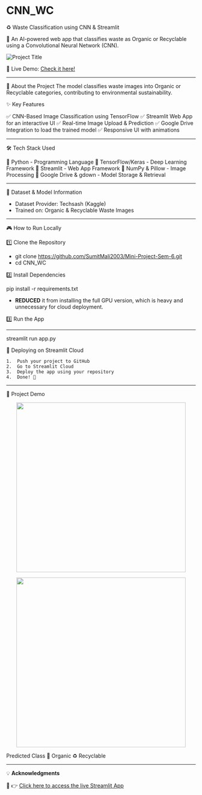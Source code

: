 # CNN_WC

♻️ Waste Classification using CNN & Streamlit

🚀 An AI-powered web app that classifies waste as Organic or Recyclable using a Convolutional Neural Network (CNN).

![Project Title](images/title.jpg)
 
🔗 Live Demo: [Check it here!](https://wccnnrms.streamlit.app)

---
📌 About the Project
 The model classifies waste images into Organic or Recyclable categories, contributing to environmental sustainability.

✨ Key Features

✅ CNN-Based Image Classification using TensorFlow
✅ Streamlit Web App for an interactive UI
✅ Real-time Image Upload & Prediction
✅ Google Drive Integration to load the trained model
✅ Responsive UI with animations

---

🛠 Tech Stack Used

🔹 Python - Programming Language
🔹 TensorFlow/Keras - Deep Learning Framework
🔹 Streamlit - Web App Framework
🔹 NumPy & Pillow - Image Processing
🔹 Google Drive & gdown - Model Storage & Retrieval

---

📂 Dataset & Model Information

- Dataset Provider: Techsash (Kaggle)
- Trained on: Organic & Recyclable Waste Images
 
---

🎮 How to Run Locally

1️⃣ Clone the Repository

- git clone https://github.com/SumitMali2003/Mini-Project-Sem-6.git
- cd CNN_WC

2️⃣ Install Dependencies

pip install -r requirements.txt
- **REDUCED** it from installing the full GPU version, which is heavy and unnecessary for cloud deployment.

3️⃣ Run the App

---

streamlit run app.py

🚀 Deploying on Streamlit Cloud

	1.	Push your project to GitHub
	2.	Go to Streamlit Cloud
	3.	Deploy the app using your repository
	4.	Done! 🎉
 
---
📸 Project Demo

 <p align="center">
    <img src="images/o_ss.png" width="450">
 </p>

  <p align="center">
    <img src="images/r_ss.png" width="450">
 </p>

Predicted Class
	🌱 Organic
	♻️ Recyclable

---

💡 **Acknowledgments**

🔗 👉 [Click here to access the live Streamlit App](https://wccnnrms.streamlit.app)
